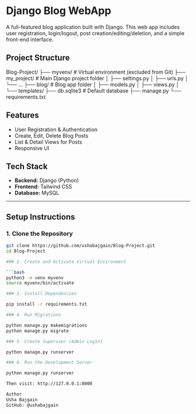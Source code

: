 # Django Blog WebApp

A full-featured blog application built with Django. This web app includes user registration, login/logout, post creation/editing/deletion, and a simple front-end interface.

## Project Structure

Blog-Project/
├── myvenv/                 # Virtual environment (excluded from Git)
├── my_project/             # Main Django project folder
│   ├── settings.py
│   ├── urls.py
│   └── ...
├── blog/                   # Blog app folder
│   ├── models.py
│   ├── views.py
│   └── templates/
├── db.sqlite3              # Default database
├── manage.py
└── requirements.txt


## Features

- User Registration & Authentication 
- Create, Edit, Delete Blog Posts
- List & Detail Views for Posts
- Responsive UI 

## Tech Stack

- **Backend:** Django (Python)
- **Frontend:** Tailwind CSS
- **Database:** MySQL

---

## Setup Instructions

### 1. Clone the Repository

```bash
git clone https://github.com/ushabajgain/Blog-Project.git
cd Blog-Project

### 2. Create and Activate Virtual Environment

```bash
python3 -m venv myvenv
source myvenv/bin/activate

### 3. Install Dependencies

pip install -r requirements.txt

### 4. Run Migrations

python manage.py makemigrations
python manage.py migrate

### 5. Create Superuser (Admin Login)

python manage.py runserver

### 6. Run the Development Server

python manage.py runserver

Then visit: http://127.0.0.1:8000

Author
Usha Bajgain
GitHub: @ushabajgain




